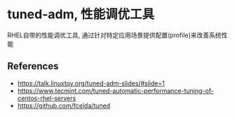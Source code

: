 # tuned-adm, 性能调优工具

RHEL自带的性能调优工具, 通过针对特定应用场景提供配置(profile)来改善系统性能


## References

+ <https://talk.linuxtoy.org/tuned-adm-slides/#slide=1>
+ <https://www.tecmint.com/tuned-automatic-performance-tuning-of-centos-rhel-servers>
+ <https://github.com/fcelda/tuned>
